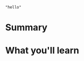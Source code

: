 <!-- chapter start -->
```ps
"hello"
```
# Summary
<!-- chapter end -->
<!-- chapter start -->
# What you'll learn
<!-- chapter end -->